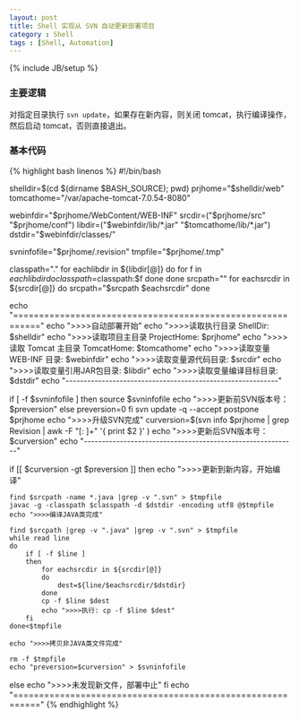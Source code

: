 ```yaml
---
layout: post
title: Shell 实现从 SVN 自动更新部署项目
category : Shell
tags : [Shell, Automation]
---
```

{% include JB/setup %}

### 主要逻辑 ###
对指定目录执行 `svn update`，如果存在新内容，则关闭 tomcat，执行编译操作，然后启动 tomcat，否则直接退出。

### 基本代码 ###
{% highlight bash linenos %}
#!/bin/bash
 
shelldir=$(cd $(dirname $BASH_SOURCE); pwd)
prjhome="$shelldir/web"
tomcathome="/var/apache-tomcat-7.0.54-8080"

webinfdir="$prjhome/WebContent/WEB-INF"
srcdir=("$prjhome/src" "$prjhome/conf")
libdir=("$webinfdir/lib/*.jar" "$tomcathome/lib/*.jar")
dstdir="$webinfdir/classes/"

svninfofile="$prjhome/.revision"
tmpfile="$prjhome/.tmp"

classpath="."
for eachlibdir in ${libdir[@]}
do 
    for f in $eachlibdir
    do
        classpath=$classpath:$f
    done
done
srcpath=""
for eachsrcdir in ${srcdir[@]}
do 
    srcpath="$srcpath $eachsrcdir"
done

echo "==========================================================="
echo ">>>>自动部署开始"
echo ">>>>读取执行目录 ShellDir: $shelldir"
echo ">>>>读取项目主目录 ProjectHome: $prjhome"
echo ">>>>读取 Tomcat 主目录 TomcatHome: $tomcathome"
echo ">>>>读取变量 WEB-INF 目录: $webinfdir"
echo ">>>>读取变量源代码目录: $srcdir"
echo ">>>>读取变量引用JAR包目录: $libdir"
echo ">>>>读取变量编译目标目录: $dstdir"
echo "-----------------------------------------------------------"

if [ -f $svninfofile ]
then
    source $svninfofile
    echo ">>>>更新前SVN版本号：$preversion"
else
    preversion=0
fi
svn update -q --accept postpone $prjhome
echo ">>>>升级SVN完成"
curversion=$(svn info $prjhome | grep Revision | awk -F "[: ]+" '{ print $2 }' )
echo ">>>>更新后SVN版本号：$curversion"
echo "-----------------------------------------------------------"

if [[ $curversion -gt $preversion ]]
then
    echo ">>>>更新到新内容，开始编译"

    find $srcpath -name *.java |grep -v ".svn" > $tmpfile
    javac -g -classpath $classpath -d $dstdir -encoding utf8 @$tmpfile
    echo ">>>>编译JAVA类完成"
 
    find $srcpath |grep -v ".java" |grep -v ".svn" > $tmpfile
    while read line 
    do 
        if [ -f $line ]
        then
            for eachsrcdir in ${srcdir[@]}
            do
                dest=${line/$eachsrcdir/$dstdir}
            done
            cp -f $line $dest
            echo ">>>>执行: cp -f $line $dest"
        fi
    done<$tmpfile

    echo ">>>>拷贝非JAVA类文件完成"
    
    rm -f $tmpfile
    echo "preversion=$curversion" > $svninfofile
else
    echo ">>>>未发现新文件，部署中止"
fi
echo "==========================================================="
{% endhighlight %}


